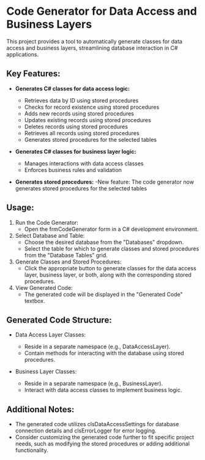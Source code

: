 # Code Generator for Data Access and Business Layers

This project provides a tool to automatically generate classes for data access and business layers, streamlining database interaction in C# applications.

## Key Features:

- **Generates C# classes for data access logic:**
    - Retrieves data by ID using stored procedures
    - Checks for record existence using stored procedures
    - Adds new records using stored procedures
    - Updates existing records using stored procedures
    - Deletes records using stored procedures
    - Retrieves all records using stored procedures
    - Generates stored procedures for the selected tables

- **Generates C# classes for business layer logic:**
    - Manages interactions with data access classes
    - Enforces business rules and validation
      
- **Generates stored procedures:**
    -New feature: The code generator now generates stored procedures for the selected tables

## Usage:

1. Run the Code Generator:
    - Open the frmCodeGenerator form in a C# development environment.
2. Select Database and Table:
    - Choose the desired database from the "Databases" dropdown.
    - Select the table for which to generate classes and stored procedures from the "Database Tables" grid.
3. Generate Classes and Stored Procedures:
    - Click the appropriate button to generate classes for the data access layer, business layer, or both, along with the corresponding stored procedures.
4. View Generated Code:
    - The generated code will be displayed in the "Generated Code" textbox.

## Generated Code Structure:

- Data Access Layer Classes:
  - Reside in a separate namespace (e.g., DataAccessLayer).
  - Contain methods for interacting with the database using stored procedures.

- Business Layer Classes:
  - Reside in a separate namespace (e.g., BusinessLayer).
  - Interact with data access classes to implement business logic.

## Additional Notes:

- The generated code utilizes clsDataAccessSettings for database connection details and clsErrorLogger for error logging.
- Consider customizing the generated code further to fit specific project needs, such as modifying the stored procedures or adding additional functionality.
